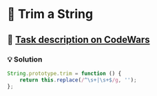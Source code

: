 # 📝 Trim a String

## 🔗 [Task description on CodeWars](https://www.codewars.com/kata/526e8de0512511429e000006)

### 💡 Solution

```javascript
String.prototype.trim = function () {
    return this.replace(/^\s+|\s+$/g, '');
};
```
